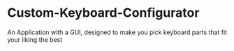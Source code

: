 # Custom-Keyboard-Configurator
An Application with a GUI, designed to make you pick keyboard parts that fit your liking the best 
